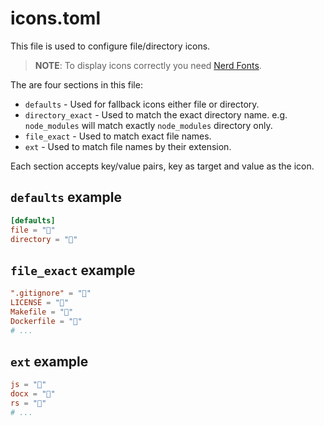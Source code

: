# icons.toml

This file is used to configure file/directory icons.

> **NOTE**: To display icons correctly you need [Nerd Fonts](https://www.nerdfonts.com/).

The are four sections in this file:

- `defaults` - Used for fallback icons either file or directory.
- `directory_exact` - Used to match the exact directory name.
    e.g. `node_modules` will match exactly `node_modules` directory only.
- `file_exact` - Used to match exact file names.
- `ext` - Used to match file names by their extension.

Each section accepts key/value pairs, key as target and value as the icon.

## `defaults` example
```toml
[defaults]
file = ""
directory = ""
```

## `file_exact` example
```toml
".gitignore" = ""
LICENSE = ""
Makefile = ""
Dockerfile = ""
# ...
```

## `ext` example
```toml
js = ""
docx = ""
rs = ""
# ...
```
